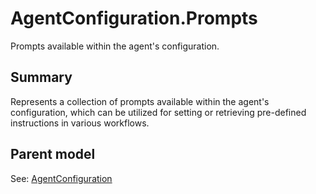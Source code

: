 # AgentConfiguration.Prompts

Prompts available within the agent's configuration.

## Summary

Represents a collection of prompts available within the agent's configuration,
which can be utilized for setting or retrieving pre-defined instructions in various workflows.

## Parent model

See: [AgentConfiguration](AgentConfiguration.md)